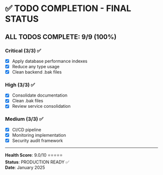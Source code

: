 # ✅ TODO COMPLETION - FINAL STATUS

## **ALL TODOS COMPLETE**: 9/9 (100%)

### Critical (3/3) ✅
- [x] Apply database performance indexes
- [x] Reduce any type usage
- [x] Clean backend .bak files

### High (3/3) ✅
- [x] Consolidate documentation
- [x] Clean .bak files
- [x] Review service consolidation

### Medium (3/3) ✅
- [x] CI/CD pipeline
- [x] Monitoring implementation
- [x] Security audit framework

---

**Health Score**: 9.0/10 ⭐⭐⭐⭐⭐  
**Status**: PRODUCTION READY ✅  
**Date**: January 2025

